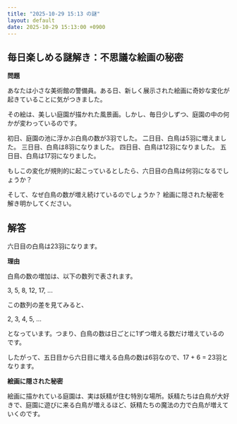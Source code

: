 ```yaml
---
title: "2025-10-29 15:13 の謎"
layout: default
date: 2025-10-29 15:13:00 +0900
---
```

## 毎日楽しめる謎解き：不思議な絵画の秘密

**問題**

あなたは小さな美術館の警備員。ある日、新しく展示された絵画に奇妙な変化が起きていることに気がつきました。

その絵は、美しい庭園が描かれた風景画。しかし、毎日少しずつ、庭園の中の何かが変わっているのです。

初日、庭園の池に浮かぶ白鳥の数が3羽でした。
二日目、白鳥は5羽に増えました。
三日目、白鳥は8羽になりました。
四日目、白鳥は12羽になりました。
五日目、白鳥は17羽になりました。

もしこの変化が規則的に起こっているとしたら、六日目の白鳥は何羽になるでしょうか？

そして、なぜ白鳥の数が増え続けているのでしょうか？ 絵画に隠された秘密を解き明かしてください。

## 解答

六日目の白鳥は23羽になります。

**理由**

白鳥の数の増加は、以下の数列で表されます。

3, 5, 8, 12, 17, ...

この数列の差を見てみると、

2, 3, 4, 5, ...

となっています。つまり、白鳥の数は日ごとに1ずつ増える数だけ増えているのです。

したがって、五日目から六日目に増える白鳥の数は6羽なので、17 + 6 = 23羽となります。

**絵画に隠された秘密**

絵画に描かれている庭園は、実は妖精が住む特別な場所。妖精たちは白鳥が大好きで、庭園に遊びに来る白鳥が増えるほど、妖精たちの魔法の力で白鳥が増えていくのです。

